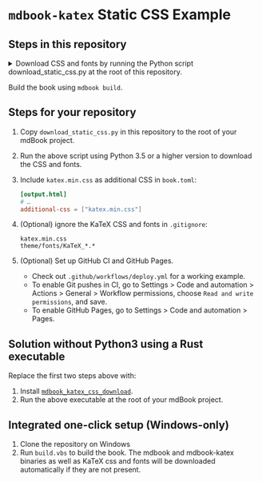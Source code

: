 # `mdbook-katex` Static CSS Example

## Steps in this repository

<details>
<summary>
Download CSS and fonts by running the Python script download_static_css.py
at the root of this repository.
</summary>

Python 3.5 or higher version is required.

Depending on your system, you may need to use `python` or `python3` for the command.

```shell
$ python3 download_static_css.py
Downloading from https://cdn.jsdelivr.net/npm/katex@0.12.0/dist/katex.min.css to katex.min.css
Downloading from https://cdn.jsdelivr.net/npm/katex@0.12.0/dist/fonts/KaTeX_AMS-Regular.woff2 to theme/fonts/KaTeX_AMS-Regular.woff2
Downloading from https://cdn.jsdelivr.net/npm/katex@0.12.0/dist/fonts/KaTeX_AMS-Regular.woff to theme/fonts/KaTeX_AMS-Regular.woff
Downloading from https://cdn.jsdelivr.net/npm/katex@0.12.0/dist/fonts/KaTeX_AMS-Regular.ttf to theme/fonts/KaTeX_AMS-Regular.ttf
Downloading from https://cdn.jsdelivr.net/npm/katex@0.12.0/dist/fonts/KaTeX_Caligraphic-Bold.woff2 to theme/fonts/KaTeX_Caligraphic-Bold.woff2
Downloading from https://cdn.jsdelivr.net/npm/katex@0.12.0/dist/fonts/KaTeX_Caligraphic-Bold.woff to theme/fonts/KaTeX_Caligraphic-Bold.woff
Downloading from https://cdn.jsdelivr.net/npm/katex@0.12.0/dist/fonts/KaTeX_Caligraphic-Bold.ttf to theme/fonts/KaTeX_Caligraphic-Bold.ttf
Downloading from https://cdn.jsdelivr.net/npm/katex@0.12.0/dist/fonts/KaTeX_Caligraphic-Regular.woff2 to theme/fonts/KaTeX_Caligraphic-Regular.woff2
Downloading from https://cdn.jsdelivr.net/npm/katex@0.12.0/dist/fonts/KaTeX_Caligraphic-Regular.woff to theme/fonts/KaTeX_Caligraphic-Regular.woff
Downloading from https://cdn.jsdelivr.net/npm/katex@0.12.0/dist/fonts/KaTeX_Caligraphic-Regular.ttf to theme/fonts/KaTeX_Caligraphic-Regular.ttf
Downloading from https://cdn.jsdelivr.net/npm/katex@0.12.0/dist/fonts/KaTeX_Fraktur-Bold.woff2 to theme/fonts/KaTeX_Fraktur-Bold.woff2
Downloading from https://cdn.jsdelivr.net/npm/katex@0.12.0/dist/fonts/KaTeX_Fraktur-Bold.woff to theme/fonts/KaTeX_Fraktur-Bold.woff
Downloading from https://cdn.jsdelivr.net/npm/katex@0.12.0/dist/fonts/KaTeX_Fraktur-Bold.ttf to theme/fonts/KaTeX_Fraktur-Bold.ttf
Downloading from https://cdn.jsdelivr.net/npm/katex@0.12.0/dist/fonts/KaTeX_Fraktur-Regular.woff2 to theme/fonts/KaTeX_Fraktur-Regular.woff2
Downloading from https://cdn.jsdelivr.net/npm/katex@0.12.0/dist/fonts/KaTeX_Fraktur-Regular.woff to theme/fonts/KaTeX_Fraktur-Regular.woff
Downloading from https://cdn.jsdelivr.net/npm/katex@0.12.0/dist/fonts/KaTeX_Fraktur-Regular.ttf to theme/fonts/KaTeX_Fraktur-Regular.ttf
Downloading from https://cdn.jsdelivr.net/npm/katex@0.12.0/dist/fonts/KaTeX_Main-Bold.woff2 to theme/fonts/KaTeX_Main-Bold.woff2
Downloading from https://cdn.jsdelivr.net/npm/katex@0.12.0/dist/fonts/KaTeX_Main-Bold.woff to theme/fonts/KaTeX_Main-Bold.woff
Downloading from https://cdn.jsdelivr.net/npm/katex@0.12.0/dist/fonts/KaTeX_Main-Bold.ttf to theme/fonts/KaTeX_Main-Bold.ttf
Downloading from https://cdn.jsdelivr.net/npm/katex@0.12.0/dist/fonts/KaTeX_Main-BoldItalic.woff2 to theme/fonts/KaTeX_Main-BoldItalic.woff2
Downloading from https://cdn.jsdelivr.net/npm/katex@0.12.0/dist/fonts/KaTeX_Main-BoldItalic.woff to theme/fonts/KaTeX_Main-BoldItalic.woff
Downloading from https://cdn.jsdelivr.net/npm/katex@0.12.0/dist/fonts/KaTeX_Main-BoldItalic.ttf to theme/fonts/KaTeX_Main-BoldItalic.ttf
Downloading from https://cdn.jsdelivr.net/npm/katex@0.12.0/dist/fonts/KaTeX_Main-Italic.woff2 to theme/fonts/KaTeX_Main-Italic.woff2
Downloading from https://cdn.jsdelivr.net/npm/katex@0.12.0/dist/fonts/KaTeX_Main-Italic.woff to theme/fonts/KaTeX_Main-Italic.woff
Downloading from https://cdn.jsdelivr.net/npm/katex@0.12.0/dist/fonts/KaTeX_Main-Italic.ttf to theme/fonts/KaTeX_Main-Italic.ttf
Downloading from https://cdn.jsdelivr.net/npm/katex@0.12.0/dist/fonts/KaTeX_Main-Regular.woff2 to theme/fonts/KaTeX_Main-Regular.woff2
Downloading from https://cdn.jsdelivr.net/npm/katex@0.12.0/dist/fonts/KaTeX_Main-Regular.woff to theme/fonts/KaTeX_Main-Regular.woff
Downloading from https://cdn.jsdelivr.net/npm/katex@0.12.0/dist/fonts/KaTeX_Main-Regular.ttf to theme/fonts/KaTeX_Main-Regular.ttf
Downloading from https://cdn.jsdelivr.net/npm/katex@0.12.0/dist/fonts/KaTeX_Math-BoldItalic.woff2 to theme/fonts/KaTeX_Math-BoldItalic.woff2
Downloading from https://cdn.jsdelivr.net/npm/katex@0.12.0/dist/fonts/KaTeX_Math-BoldItalic.woff to theme/fonts/KaTeX_Math-BoldItalic.woff
Downloading from https://cdn.jsdelivr.net/npm/katex@0.12.0/dist/fonts/KaTeX_Math-BoldItalic.ttf to theme/fonts/KaTeX_Math-BoldItalic.ttf
Downloading from https://cdn.jsdelivr.net/npm/katex@0.12.0/dist/fonts/KaTeX_Math-Italic.woff2 to theme/fonts/KaTeX_Math-Italic.woff2
Downloading from https://cdn.jsdelivr.net/npm/katex@0.12.0/dist/fonts/KaTeX_Math-Italic.woff to theme/fonts/KaTeX_Math-Italic.woff
Downloading from https://cdn.jsdelivr.net/npm/katex@0.12.0/dist/fonts/KaTeX_Math-Italic.ttf to theme/fonts/KaTeX_Math-Italic.ttf
Downloading from https://cdn.jsdelivr.net/npm/katex@0.12.0/dist/fonts/KaTeX_SansSerif-Bold.woff2 to theme/fonts/KaTeX_SansSerif-Bold.woff2
Downloading from https://cdn.jsdelivr.net/npm/katex@0.12.0/dist/fonts/KaTeX_SansSerif-Bold.woff to theme/fonts/KaTeX_SansSerif-Bold.woff
Downloading from https://cdn.jsdelivr.net/npm/katex@0.12.0/dist/fonts/KaTeX_SansSerif-Bold.ttf to theme/fonts/KaTeX_SansSerif-Bold.ttf
Downloading from https://cdn.jsdelivr.net/npm/katex@0.12.0/dist/fonts/KaTeX_SansSerif-Italic.woff2 to theme/fonts/KaTeX_SansSerif-Italic.woff2
Downloading from https://cdn.jsdelivr.net/npm/katex@0.12.0/dist/fonts/KaTeX_SansSerif-Italic.woff to theme/fonts/KaTeX_SansSerif-Italic.woff
Downloading from https://cdn.jsdelivr.net/npm/katex@0.12.0/dist/fonts/KaTeX_SansSerif-Italic.ttf to theme/fonts/KaTeX_SansSerif-Italic.ttf
Downloading from https://cdn.jsdelivr.net/npm/katex@0.12.0/dist/fonts/KaTeX_SansSerif-Regular.woff2 to theme/fonts/KaTeX_SansSerif-Regular.woff2
Downloading from https://cdn.jsdelivr.net/npm/katex@0.12.0/dist/fonts/KaTeX_SansSerif-Regular.woff to theme/fonts/KaTeX_SansSerif-Regular.woff
Downloading from https://cdn.jsdelivr.net/npm/katex@0.12.0/dist/fonts/KaTeX_SansSerif-Regular.ttf to theme/fonts/KaTeX_SansSerif-Regular.ttf
Downloading from https://cdn.jsdelivr.net/npm/katex@0.12.0/dist/fonts/KaTeX_Script-Regular.woff2 to theme/fonts/KaTeX_Script-Regular.woff2
Downloading from https://cdn.jsdelivr.net/npm/katex@0.12.0/dist/fonts/KaTeX_Script-Regular.woff to theme/fonts/KaTeX_Script-Regular.woff
Downloading from https://cdn.jsdelivr.net/npm/katex@0.12.0/dist/fonts/KaTeX_Script-Regular.ttf to theme/fonts/KaTeX_Script-Regular.ttf
Downloading from https://cdn.jsdelivr.net/npm/katex@0.12.0/dist/fonts/KaTeX_Size1-Regular.woff2 to theme/fonts/KaTeX_Size1-Regular.woff2
Downloading from https://cdn.jsdelivr.net/npm/katex@0.12.0/dist/fonts/KaTeX_Size1-Regular.woff to theme/fonts/KaTeX_Size1-Regular.woff
Downloading from https://cdn.jsdelivr.net/npm/katex@0.12.0/dist/fonts/KaTeX_Size1-Regular.ttf to theme/fonts/KaTeX_Size1-Regular.ttf
Downloading from https://cdn.jsdelivr.net/npm/katex@0.12.0/dist/fonts/KaTeX_Size2-Regular.woff2 to theme/fonts/KaTeX_Size2-Regular.woff2
Downloading from https://cdn.jsdelivr.net/npm/katex@0.12.0/dist/fonts/KaTeX_Size2-Regular.woff to theme/fonts/KaTeX_Size2-Regular.woff
Downloading from https://cdn.jsdelivr.net/npm/katex@0.12.0/dist/fonts/KaTeX_Size2-Regular.ttf to theme/fonts/KaTeX_Size2-Regular.ttf
Downloading from https://cdn.jsdelivr.net/npm/katex@0.12.0/dist/fonts/KaTeX_Size3-Regular.woff2 to theme/fonts/KaTeX_Size3-Regular.woff2
Downloading from https://cdn.jsdelivr.net/npm/katex@0.12.0/dist/fonts/KaTeX_Size3-Regular.woff to theme/fonts/KaTeX_Size3-Regular.woff
Downloading from https://cdn.jsdelivr.net/npm/katex@0.12.0/dist/fonts/KaTeX_Size3-Regular.ttf to theme/fonts/KaTeX_Size3-Regular.ttf
Downloading from https://cdn.jsdelivr.net/npm/katex@0.12.0/dist/fonts/KaTeX_Size4-Regular.woff2 to theme/fonts/KaTeX_Size4-Regular.woff2
Downloading from https://cdn.jsdelivr.net/npm/katex@0.12.0/dist/fonts/KaTeX_Size4-Regular.woff to theme/fonts/KaTeX_Size4-Regular.woff
Downloading from https://cdn.jsdelivr.net/npm/katex@0.12.0/dist/fonts/KaTeX_Size4-Regular.ttf to theme/fonts/KaTeX_Size4-Regular.ttf
Downloading from https://cdn.jsdelivr.net/npm/katex@0.12.0/dist/fonts/KaTeX_Typewriter-Regular.woff2 to theme/fonts/KaTeX_Typewriter-Regular.woff2
Downloading from https://cdn.jsdelivr.net/npm/katex@0.12.0/dist/fonts/KaTeX_Typewriter-Regular.woff to theme/fonts/KaTeX_Typewriter-Regular.woff
Downloading from https://cdn.jsdelivr.net/npm/katex@0.12.0/dist/fonts/KaTeX_Typewriter-Regular.ttf to theme/fonts/KaTeX_Typewriter-Regular.ttf
```

</details>

Build the book using `mdbook build`.

## Steps for your repository

1. Copy `download_static_css.py` in this repository to the root of your mdBook project.
1. Run the above script using Python 3.5 or a higher version to download the
    CSS and fonts.
1. Include `katex.min.css` as additional CSS in `book.toml`:

    ```toml
    [output.html]
    # …
    additional-css = ["katex.min.css"]
    ```

1. (Optional) ignore the KaTeX CSS and fonts in `.gitignore`:

    ```gitignore
    katex.min.css
    theme/fonts/KaTeX_*.*
    ```

1. (Optional) Set up GitHub CI and GitHub Pages.
    - Check out `.github/workflows/deploy.yml` for a working example.
    - To enable Git pushes in CI,
        go to Settings > Code and automation > Actions > General > Workflow permissions,
        choose `Read and write permissions`, and save.
    - To enable GitHub Pages, go to Settings > Code and automation > Pages.

## Solution without Python3 using a Rust executable

Replace the first two steps above with:

1. Install [`mdbook_katex_css_download`](https://github.com/SichangHe/mdbook_katex_css_download).
1. Run the above executable at the root of your mdBook project.

## Integrated one-click setup (Windows-only)
1. Clone the repository on Windows
2. Run `build.vbs` to build the book. The mdbook and mdbook-katex binaries as well as KaTeX css and fonts will be downloaded automatically if they are not present.
